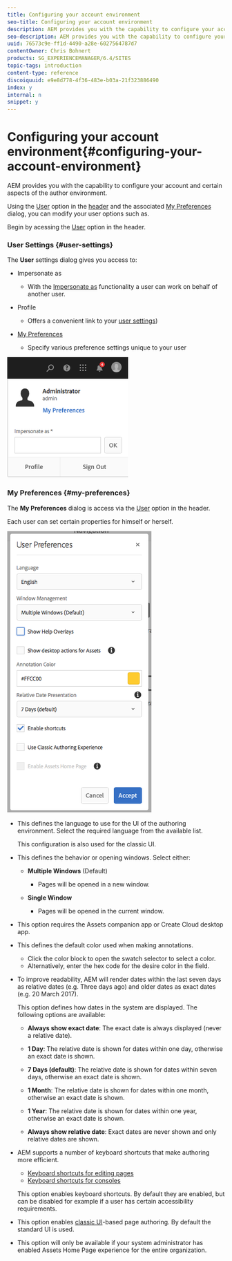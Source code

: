 ```yaml
---
title: Configuring your account environment
seo-title: Configuring your account environment
description: AEM provides you with the capability to configure your account and certain aspects of the author environment
seo-description: AEM provides you with the capability to configure your account and certain aspects of the author environment
uuid: 76573c9e-ff1d-4490-a28e-6027564787d7
contentOwner: Chris Bohnert
products: SG_EXPERIENCEMANAGER/6.4/SITES
topic-tags: introduction
content-type: reference
discoiquuid: e9e8d778-4f36-483e-b03a-21f323886490
index: y
internal: n
snippet: y
---
```


# Configuring your account environment{#configuring-your-account-environment}

AEM provides you with the capability to configure your account and certain aspects of the author environment.

Using the [User](../../../sites/authoring/using/user-properties.md#main-pars-title-3) option in the [header](../../../sites/authoring/using/basic-handling.md#main-pars-title-21) and the associated [My Preferences](#userpreferences) dialog, you can modify your user options such as.

Begin by acessing the [User](../../../sites/authoring/using/user-properties.md#main-pars-title-3) option in the header.

### User Settings {#user-settings}

The **User** settings dialog gives you access to:

* Impersonate as

    * With the [Impersonate as](../../../sites/administering/using/security.md#main-pars-title-23) functionality a user can work on behalf of another user.

* Profile

    * Offers a convenient link to your [user settings](../../../sites/administering/using/security.md))

* [My Preferences](../../../sites/authoring/using/user-properties.md#main-pars-title-2)

    * Specify various preference settings unique to your user

![](assets/screen_shot_2018-03-20at103808.png)

### My Preferences {#my-preferences}

The **My Preferences** dialog is access via the [User](../../../sites/authoring/using/user-properties.md#main-pars-title-3) option in the header.

Each user can set certain properties for himself or herself.

![](assets/screen_shot_2018-03-20at102118.png)

* This defines the language to use for the UI of the authoring environment. Select the required language from the available list.

  This configuration is also used for the classic UI.

* This defines the behavior or opening windows. Select either:

    * **Multiple Windows** (Default)

        * Pages will be opened in a new window.

    * **Single Window**

        * Pages will be opened in the current window.

* This option requires the Assets companion app or Create Cloud desktop app.
* This defines the default color used when making annotations.

    * Click the color block to open the swatch selector to select a color.
    * Alternatively, enter the hex code for the desire color in the field.

* To improve readability, AEM will render dates within the last seven days as relative dates (e.g. Three days ago) and older dates as exact dates (e.g. 20 March 2017).

  This option defines how dates in the system are displayed. The following options are available:

    * **Always show exact date**: The exact date is always displayed (never a relative date).
    * **1 Day**: The relative date is shown for dates within one day, otherwise an exact date is shown.  
    
    * **7 Days (default)**: The relative date is shown for dates within seven days, otherwise an exact date is shown.  
    
    * **1 Month**: The relative date is shown for dates within one month, otherwise an exact date is shown.  
    
    * **1 Year**: The relative date is shown for dates within one year, otherwise an exact date is shown.  
    
    * **Always show relative date**: Exact dates are never shown and only relative dates are shown.

* AEM supports a number of keyboard shortcuts that make authoring more efficient.

    * [Keyboard shortcuts for editing pages](../../../sites/authoring/using/page-authoring-keyboard-shortcuts.md)
    * [Keyboard shortcuts for consoles](../../../sites/authoring/using/keyboard-shortcuts.md)

  This option enables keyboard shortcuts. By default they are enabled, but can be disabled for example if a user has certain accessibility requirements.

* This option enables [classic UI](/sites/classic-ui-authoring/user-guide)-based page authoring. By default the standard UI is used.  

* This option will only be available if your system administrator has enabled Assets Home Page experience for the entire organization.

